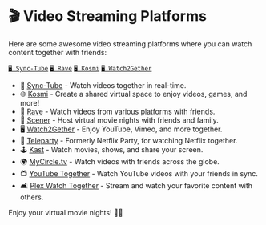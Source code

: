 # 🎬 Video Streaming Platforms

Here are some awesome video streaming platforms where you can watch content together with friends:
<br>

[`🖥️ Sync-Tube`](https://sync-tube.de/)
[`🖥️ Rave`](https://rave.io/)
[`🖥️ Kosmi`](https://app.kosmi.io/)
[`🖥️ Watch2Gether`](https://www.watch2gether.com/)

- 🎥 [Sync-Tube](https://sync-tube.de/) - Watch videos together in real-time.
- 🌐 [Kosmi](https://app.kosmi.io/) - Create a shared virtual space to enjoy videos, games, and more!
- 💫 [Rave](https://rave.io/) - Watch videos from various platforms with friends.
- 🎉 [Scener](https://www.scener.com/) - Host virtual movie nights with friends and family.
- 🖥️ [Watch2Gether](https://www.watch2gether.com/) - Enjoy YouTube, Vimeo, and more together.
- 🍿 [Teleparty](https://www.teleparty.com/) - Formerly Netflix Party, for watching Netflix together.
- 🕹️ [Kast](https://www.kast.com/) - Watch movies, shows, and share your screen.
- 🌍 [MyCircle.tv](https://www.mycircle.tv/) - Watch videos with friends across the globe.
- 📺 [YouTube Together](https://www.youtube.com/together) - Watch YouTube videos with your friends in sync.
- 🛋️ [Plex Watch Together](https://www.plex.tv/) - Stream and watch your favorite content with others.
  
Enjoy your virtual movie nights! 🍿🎉
